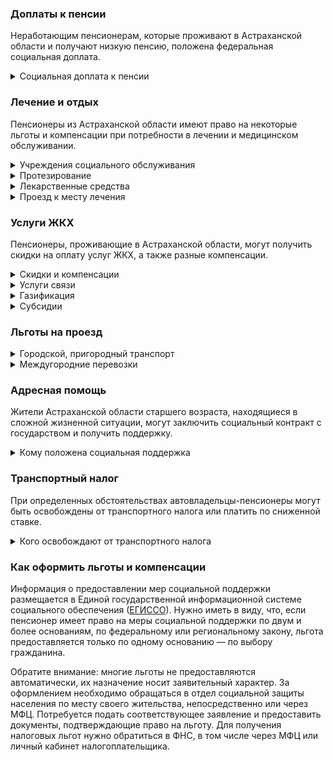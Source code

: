 ### Доплаты к пенсии
Неработающим пенсионерам, которые проживают в Астраханской области и получают низкую пенсию, положена федеральная социальная доплата.
<details>
<summary>Социальная доплата к пенсии</summary>

В Астраханской области региональный прожиточный минимум пенсионера ниже общефедерального (в 2021 году — 10 022 рубля). Поэтому неработающим пенсионерам с низким размером пенсии производится федеральная социальная доплата к пенсии до прожиточного минимума пенсионера. Для её назначения в настоящее время необходимо обращаться в территориальное отделение Пенсионного фонда по месту своего жительства. С 2022 года доплата будет назначаться автоматически.
</details>

### Лечение и отдых
Пенсионеры из Астраханской области имеют право на некоторые льготы и компенсации при потребности в лечении и медицинском обслуживании.
<details>
<summary>Учреждения социального обслуживания</summary>

Внеочередной приём в дома-интернаты для престарелых и инвалидов, учреждения социального обслуживания предоставляется труженикам тыла и жертвам политических репрессий.
</details>
<details>
<summary>Протезирование</summary>

Бесплатное изготовление и ремонт зубных протезов полагается [астраханским](https://docs.cntd.ru/document/444886974) ветеранам труда, труженикам тыла, реабилитированным пенсионерам. Льгота не распространяется на расходы по оплате стоимости драгоценных металлов и металлокерамики. Труженики тыла и реабилитированные пенсионеры Астраханской области бесплатно обеспечиваются протезами, протезно-ортопедическими изделиями и слуховыми аппаратами.
</details>
<details>
<summary>Лекарственные средства</summary>

Тружеников тыла и жертв политических репрессий в Астраханской области бесплатно обеспечивают лекарственными препаратами по рецептам врача. [Астраханские](https://docs.cntd.ru/document/444886974) дети войны, у которых родители (или один из них) являлись военнослужащими и погибли или пропали без вести в годы ВОВ, также могут получить бесплатные лекарства.
</details>

<details>
<summary>Проезд к месту лечения</summary>

В [Астраханской](https://docs.cntd.ru/document/444886974) области одинокому или малообеспеченному пенсионеру, нуждающемуся в специализированной медицинской помощи, вернут затраты на поездки в пределах области для получения специализированной медицинской помощи и консультации, а в другие субъекты РФ — для получения высокотехнологичной помощи и консультации. Выплачивают компенсацию в сумме проезда: по территории области — на автомобильном общественном и железнодорожном пригородном транспорте, в другие регионы — на железнодорожном транспорте в плацкартном вагоне. Компенсируют расходы на поездки в купе или воздушным транспортом экономкласса, если требуется транспортировка пациента этими видами транспорта по заключению врача. Компенсацию выплачивают не позднее года после несения расходов, но не чаще одного раза в месяц.
</details>

### Услуги ЖКХ
Пенсионеры, проживающие в Астраханской области, могут получить скидки на оплату услуг ЖКХ, а также разные компенсации. 
<details>
<summary>Скидки и компенсации</summary>

В [Астраханской](https://docs.cntd.ru/document/444886974) области льготникам полагается ежемесячное пособие на оплату жилого помещения и коммунальных услуг. Ветераны труда и пенсионеры, имеющие трудовые заслуги (трудовой стаж не менее 40 лет (мужчины) и 35 лет (женщины), почётные грамоты, благодарности, звание «Ударник коммунистического труда» и другие виды поощрений), получают по 1000 рублей, а иждивенцы ветеранов труда — 150 рублей. Труженикам тыла, жертвам политических репрессий и детям войны выплачивается по 700 рублей.

Одинокие неработающие пенсионеры по достижении 70 лет освобождаются от взносов на капремонт на 50%, а с 80-летнего возраста — полностью. Льгота распространяется также на граждан указанного возраста, семья которых состоит из неработающих граждан пенсионного возраста (мужчины — старше 60 лет, женщины — 55 лет) и (или) инвалидов I и II групп. Компенсация рассчитывается исходя из установленных в регионе минимального взноса на капремонт за 1 кв. метр и размера стандарта нормативной площади жилого помещения.
</details>
<details>
<summary>Услуги связи</summary>

[Астраханским](https://docs.cntd.ru/document/444886974) ветеранам труда и пенсионерам, имеющим трудовые заслуги, выплачивается ежемесячное пособие на абонентскую плату за пользование телефоном (стационарным или мобильным) в сумме 200 рублей. Ветеранам труда компенсируется 50% абонентской платы за стационарный телефон и радио. 
</details>
<details>
<summary>Газификация</summary>

В [Астраханской](https://docs.cntd.ru/document/444886974) области пенсионеры-льготники, имеющие в собственности негазифицированные жилой дом или квартиру, могут получить единовременную материальную помощь на газификацию одного домовладения. Она полагается неработающим пенсионерам, получающим страховые пенсии по старости или инвалидности, нуждающимся в поддержке одиноко проживающим пенсионерам, ветеранам и инвалидам ВОВ, супругам погибших (умерших) участников ВОВ,  супругам и родителям погибших (умерших) ветеранов боевых действий, инвалидам-чернобыльцам. Компенсируют сумму произведённых работ по газификации, но не более 21 000 рублей.
</details>

<details>
<summary>Субсидии</summary>

Оформить [субсидию](https://docs.cntd.ru/document/802064739) на оплату жилищно-коммунальных услуг можно при условии, что на их оплату тратится более 18% от совокупного дохода семьи.
</details>

### Льготы на проезд
<details>
<summary>Городской, пригородный транспорт</summary>

В [Астраханской](https://docs.cntd.ru/document/444886974) области ежемесячное пособие на оплату проезда в размере 500 рублей получают ветераны труда, пенсионеры, имеющие трудовые заслуги, труженики тыла, жертвы политических репрессий и дети войны.
</details>
<details>
<summary>Междугородние перевозки</summary>

Астраханским реабилитированным пенсионерам один раз в год компенсируется стоимость поездки по территории России туда и обратно. Возвращаются расходы по проезду на междугородных линиях.
</details>

### Адресная помощь
Жители Астраханской области старшего возраста, находящиеся в сложной жизненной ситуации, могут заключить социальный контракт с государством и получить поддержку.
<details>
<summary>Кому положена социальная поддержка</summary>

Пенсионерам, оказавшимся в трудной жизненной ситуации по не зависящим от них причинам или в связи со стихийным бедствием, экстремальной ситуацией, оказывается адресная помощь. Она предоставляется путём выплаты пособий либо в натуральной форме (обеспечение одеждой, обувью, лекарствами, организация лечения и ухода, проведение ремонта жилья или установка приборов учёта и пр.). С нуждающимися пенсионерами может быть заключён социальный контракт.
</details>

### Транспортный налог
При определенных обстоятельствах автовладельцы-пенсионеры могут быть освобождены от транспортного налога или платить по сниженной ставке. 
<details>
<summary>Кого освобождают от транспортного налога</summary>

В [Астраханской](https://www.nalog.gov.ru/rn77/service/tax/d1095335/) области пенсионеры и граждане, имеющие право на получение пенсии по законодательству, действовавшему до 31 декабря 2018 года, инвалиды всех категорий, а также ветераны ВОВ полностью освобождаются от транспортного налога на одно транспортное средство каждого вида: легковой автомобиль с мощностью двигателя до 100 л. с., мотоцикл (мотороллер) мощностью до 40 л. с., катера, моторные лодки — до 30 л. с. Инвалиды всех категорий также получают освобождение от налога на легковой автомобиль с ручным управлением мощностью до 150 л. с.
</details>

### Как оформить льготы и компенсации 
Информация о предоставлении мер социальной поддержки размещается в Единой государственной информационной системе социального обеспечения ([ЕГИССО](http://egisso.ru/site/client/#/)). Нужно иметь в виду, что, если пенсионер имеет право на меры социальной поддержки по двум и более основаниям, по федеральному или региональному закону, льгота предоставляется только по одному основанию — по выбору гражданина.

Обратите внимание: многие льготы не предоставляются автоматически, их назначение носит заявительный характер. За оформлением необходимо обращаться в отдел социальной защиты населения по месту своего жительства, непосредственно или через МФЦ. Потребуется подать соответствующее заявление и предоставить документы, подтверждающие право на льготу. Для получения налоговых льгот нужно обратиться в ФНС, в том числе через МФЦ или личный кабинет налогоплательщика.
